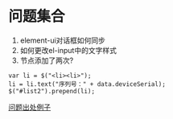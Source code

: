 # 问题集合
1. element-ui对话框如何同步
2. 如何更改el-input中的文字样式
3. 节点添加了两次?
``` JS
var li = $("<li><li>");
li = li.text("序列号：" + data.deviceSerial);
$("#list2").prepend(li);
```
[问题出处例子](HaiwellCamera.html)

